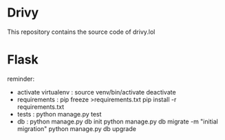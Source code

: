 Drivy
======

This repository contains the source code of drivy.lol






Flask
======

reminder:
- activate virtualenv : source venv/bin/activate
						deactivate 
- requirements : pip freeze >requirements.txt
				 pip install -r requirements.txt
- tests : python manage.py test
- db :  python manage.py db init 
		python manage.py db migrate -m "initial migration" 
		python manage.py db upgrade
